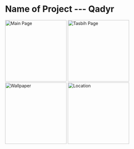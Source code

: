 # Name of Project --- Qadyr


<img width="200" alt="Main Page">
<img width="200" alt="Tasbih Page">
<img width="200" alt="Wallpaper">
<img width="200" alt="Location">
